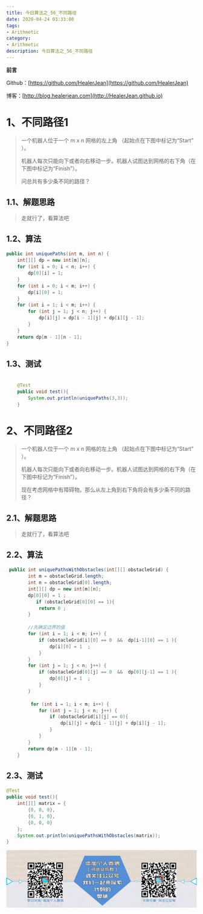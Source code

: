 ```yaml
---
title: 今日算法之_56_不同路径
date: 2020-04-24 03:33:00
tags: 
- Arithmetic
category: 
- Arithmetic
description: 今日算法之_56_不同路径
---
```


**前言**     

 Github：[https://github.com/HealerJean](https://github.com/HealerJean)         

 博客：[http://blog.healerjean.com](http://HealerJean.github.io)          



# 1、不同路径1

> 一个机器人位于一个 m x n 网格的左上角 （起始点在下图中标记为“Start” ）。     
>
> 机器人每次只能向下或者向右移动一步。机器人试图达到网格的右下角（在下图中标记为“Finish”）。   
>
> 问总共有多少条不同的路径？



## 1.1、解题思路 

> 走就行了，看算法吧



## 1.2、算法

```java
public int uniquePaths(int m, int n) {
    int[][] dp = new int[m][n];
    for (int i = 0; i < n; i++) {
        dp[0][i] = 1;
    }
    for (int i = 0; i < m; i++) {
        dp[i][0] = 1;
    }
    for (int i = 1; i < m; i++) {
        for (int j = 1; j < n; j++) {
            dp[i][j] = dp[i - 1][j] + dp[i][j - 1];
        }
    }
    return dp[m - 1][n - 1];
}
```




## 1.3、测试 

```java

    @Test
    public void test(){
        System.out.println(uniquePaths(3,3));
    }

```





# 2、不同路径2

> 一个机器人位于一个 m x n 网格的左上角 （起始点在下图中标记为“Start” ）。   
>
> 机器人每次只能向下或者向右移动一步。机器人试图达到网格的右下角（在下图中标记为“Finish”）。    
>
> 现在考虑网格中有障碍物。那么从左上角到右下角将会有多少条不同的路径？
>
> 

## 2.1、解题思路 

> 走就行了，看算法吧



## 2.2、算法

```java
 public int uniquePathsWithObstacles(int[][] obstacleGrid) {
        int m = obstacleGrid.length;
        int n = obstacleGrid[0].length;
        int[][] dp = new int[m][n];
        dp[0][0] = 1 ;
           if (obstacleGrid[0][0] == 1){
            return 0 ;
        }

        //先确定边界的值
        for (int i = 1; i < m; i++) {
            if (obstacleGrid[i][0] == 0  &&  dp[i-1][0] == 1 ){
                dp[i][0] = 1  ;
            }
        }
        for (int j = 1; j < n; j++) {
            if (obstacleGrid[0][j] == 0  &&  dp[0][j-1] == 1 ){
                dp[0][j] = 1  ;
            }
        }

         for (int i = 1; i < m; i++) {
            for (int j = 1; j < n; j++) {
                if (obstacleGrid[i][j] == 0){
                    dp[i][j] = dp[i - 1][j] + dp[i][j - 1];
                }
            }
        }
        return dp[m - 1][n - 1];
    }
```



## 2.3、测试 

```java
@Test
public void test(){
    int[][] matrix = {
        {0, 0, 0},
        {0, 1, 0},
        {0, 0, 0}
    };
    System.out.println(uniquePathsWithObstacles(matrix));
}

```

  

![ContactAuthor](https://raw.githubusercontent.com/HealerJean/HealerJean.github.io/master/assets/img/artical_bottom.jpg)



<link rel="stylesheet" href="https://unpkg.com/gitalk/dist/gitalk.css">

<script src="https://unpkg.com/gitalk@latest/dist/gitalk.min.js"></script> 
<div id="gitalk-container"></div>    
 <script type="text/javascript">
    var gitalk = new Gitalk({
		clientID: `1d164cd85549874d0e3a`,
		clientSecret: `527c3d223d1e6608953e835b547061037d140355`,
		repo: `HealerJean.github.io`,
		owner: 'HealerJean',
		admin: ['HealerJean'],
		id: 'wVqkIjLovQOpAuEJ',
    });
    gitalk.render('gitalk-container');
</script> 

